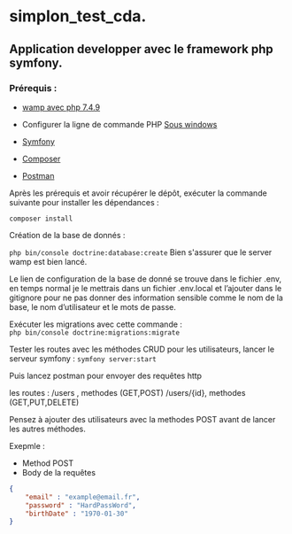 # simplon_test_cda.

## Application developper avec le framework php symfony.

### Prérequis :

- [wamp avec php 7.4.9](https://www.wampserver.com/#download-wrapper)

- Configurer la ligne de commande PHP  [Sous windows](https://blog.emmanuelgautier.fr/configurer-la-ligne-de-commande-php-sous-windows/)

- [Symfony](https://symfony.com/download)

- [Composer](https://getcomposer.org/download/)

- [Postman](https://www.postman.com/downloads/)

Après les prérequis et avoir récupérer le dépôt, exécuter la commande suivante pour installer les dépendances :

```composer install```

Création de la base de donnés :

```php bin/console doctrine:database:create```
Bien s'assurer que le server wamp est bien lancé. 

Le lien de configuration de la base de donné se trouve dans le fichier .env, en temps normal je le mettrais dans un fichier .env.local et l’ajouter dans le gitignore pour ne pas donner des information sensible comme le nom de la base, le nom d’utilisateur et le mots de passe. 


Exécuter les migrations avec cette commande :  
```php bin/console doctrine:migrations:migrate```

Tester les routes avec les méthodes CRUD pour les utilisateurs, lancer le serveur symfony :
 ```symfony server:start```

Puis  lancez postman pour envoyer des requêtes http

les routes : 
/users , methodes (GET,POST)
/users/{id}, methodes (GET,PUT,DELETE)

Pensez à ajouter des utilisateurs avec la methodes POST avant de lancer les autres méthodes.

Exepmle : 

- Method POST 
- Body de la requêtes

```json
{
    "email" : "example@email.fr",  
    "password" : "HardPassWord",
    "birthDate" : "1970-01-30"
}
```
